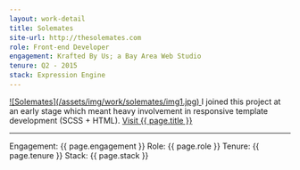 ```yaml
---
layout: work-detail
title: Solemates
site-url: http://thesolemates.com
role: Front-end Developer
engagement: Krafted By Us; a Bay Area Web Studio
tenure: Q2 - 2015
stack: Expression Engine
---
```



<a href="{{ page.site-url }}" title="Visit {{ page.title }}" target="_blank">
  ![Solemates](/assets/img/work/solemates/img1.jpg)
</a>  
I joined this project at an early stage which meant heavy involvement in responsive template development (SCSS + HTML).  
<a href="{{ page.site-url }}" title="Visit {{ page.title }}" target="_blank">Visit {{ page.title }}</a>
<hr/>
Engagement: {{ page.engagement }}  
Role: {{ page.role }}  
Tenure: {{ page.tenure }}  
Stack: {{ page.stack }}